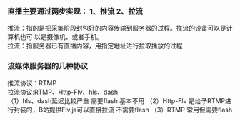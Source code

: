 ###  直播主要通过两步实现： 1、推流 2、拉流
 推流：指的是把采集阶段封包好的内容传输到服务器的过程。推流的设备可以是计算机也可 以是摄像机、或者手机。  
 拉流：指服务器已有直播内容，用指定地址进行拉取播放的过程
### 流媒体服务器的几种协议
 推流协议：RTMP  
 拉流协议:RTMP、Http-Flv、hls、dash  
 （1）hls、dash延迟比较严重 需要flash 基本不用
 （2）Http-Flv 是给予RTMP进行封装的，B站提供Flv.js可以直接拉流 不需要flash
 （3）RTMP 常用但需要flash

